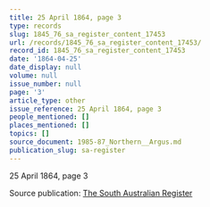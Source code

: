 ```yaml
---
title: 25 April 1864, page 3
type: records
slug: 1845_76_sa_register_content_17453
url: /records/1845_76_sa_register_content_17453/
record_id: 1845_76_sa_register_content_17453
date: '1864-04-25'
date_display: null
volume: null
issue_number: null
page: '3'
article_type: other
issue_reference: 25 April 1864, page 3
people_mentioned: []
places_mentioned: []
topics: []
source_document: 1985-87_Northern__Argus.md
publication_slug: sa-register
---
```


25 April 1864, page 3

Source publication: [The South Australian Register](/publications/sa-register/)
